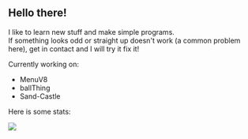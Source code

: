 ## Hello there!
I like to learn new stuff and make simple programs.\
If something looks odd or straight up doesn't work (a common problem here), get in contact and I will try it fix it!

 Currently working on: 
 * MenuV8
 * ballThing
 * Sand-Castle 
 
 Here is some stats:
 
<a href="https://github.com/BreenBrain/github-readme-stats">
  <img align="center" src="https://github-readme-stats.vercel.app/api/top-langs/?username=o-dka&layout=compact">
</a>
